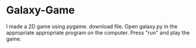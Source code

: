 # Galaxy-Game
I made a 2D game using pygame.
download file. 
Open galaxy.py in the appropriate appropriate program on the computer.
Press "run" and play the game.
